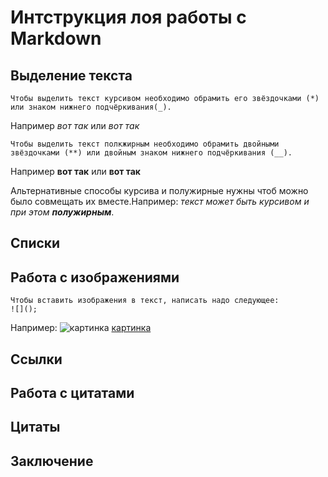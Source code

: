 # Интструкция лоя работы с Markdown

## Выделение текста

    Чтобы выделить текст курсивом необходимо обрамить его звёздочками (*) или знаком нижнего подчёркивания(_).

Например _вот так_ или _вот так_

    Чтобы выделить текст полкжирным необходимо обрамить двойными звёздочками (**) или двойным знаком нижнего подчёркивания (__).

Например **вот так** или **вот так**

Альтернативные способы курсива и полужирные нужны чтоб можно было совмещать их вместе.Например:
_текст может быть курсивом и при этом **полужирным**_.

## Списки

## Работа с изображениями

    Чтобы вставить изображения в текст, написать надо следующее:
    ![]();

Например:
![картинка](https://topkin.ru/wp-content/uploads/2017/12/7-6.jpg)
[картинка](https://topkin.ru/wp-content/uploads/2017/12/7-6.jpg)

## Ссылки

## Работа с цитатами

## Цитаты

## Заключение
